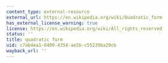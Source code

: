 ```yaml
---
content_type: external-resource
external_url: https://en.wikipedia.org/wiki/Quadratic_form
has_external_license_warning: true
license: https://en.wikipedia.org/wiki/All_rights_reserved
status: ''
title: quadratic form
uid: c7ab4ea1-0400-4354-ae5b-c55239ba29cb
wayback_url: ''
---
```

